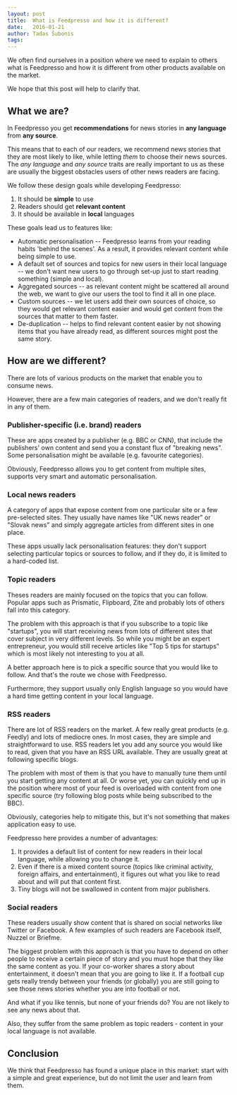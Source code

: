 ```yaml
---
layout: post
title:  What is Feedpresso and how it is different?
date:   2016-01-21
author: Tadas Šubonis
tags:
---
```



We often find ourselves in a position where we need to explain to
others what is Feedpresso and how it is different from other products available on the market.

We hope that this post will help to clarify that.

## What we are?

In Feedpresso you get **recommendations** for
news stories in **any language** from **any source**.

This means that to each of our readers, we recommend news stories that
they are most likely to like, while letting _them_ to choose their news sources.
The _any language_ and _any source_ traits are really important to us as these are usually the biggest obstacles users of other news readers are facing.

We follow these design goals while developing Feedpresso:

 1. It should be **simple** to use
 1. Readers should get **relevant content**
 1. It should be available in **local** languages

These goals lead us to features like:

 * Automatic personalisation -- Feedpresso learns from your reading habits
 'behind the scenes'. As a result, it provides relevant content while being
 simple to use.
 * A default set of sources and topics for new users in their local language
 -- we don't want new users to go through set-up just to start reading
 something (simple and local).
 * Aggregated sources -- as relevant content might be scattered all around the web, we want to give our users the tool to find it all in one place.
 * Custom sources -- we let users add their own sources of choice, so
 they would get relevant content easier and would get content from
 the sources that matter to them faster.
 * De-duplication -- helps to find relevant content easier by not showing
 items that you have already read, as different sources might post the same
 story.

## How are we different?

There are lots of various products on the market that enable you to consume
news.

However, there are a few main categories of readers, and we don't really
fit in any of them.


### Publisher-specific (i.e. brand) readers
These are apps created by a publisher (e.g. BBC or CNN), that include the
publishers' own content and send you a constant flux of "breaking news".
Some personalisation might be available (e.g. favourite categories).

Obviously, Feedpresso allows you to get content from multiple sites,
supports very smart and automatic personalisation.

### Local news readers
A category of apps that expose content from one particular site or a few
pre-selected sites. They usually have names like "UK news reader" or "Slovak
news" and simply aggregate articles from different sites in one place.

These apps usually lack personalisation features: they don't support selecting
particular topics or sources to follow, and if they do, it is limited to
a hard-coded list.

### Topic readers
Theses readers are mainly focused on the topics that you can follow.
Popular apps such as Prismatic, Flipboard, Zite and probably lots
of others fall into this category.

The problem with this approach is that if you subscribe to a topic
like "startups", you will start receiving news from lots of different sites
that cover subject in very different levels. So while you might be an expert
entrepreneur, you would still receive articles like "Top 5 tips for startups"
which is most likely not interesting to you at all.

A better approach here is to pick a specific source that you would
like to follow. And that's the route we chose with Feedpresso.

Furthermore, they support usually only English language so you would have
a hard time getting content in your local language.

### RSS readers
There are lot of RSS readers on the market. A few really great products (e.g.
Feedly) and lots of mediocre ones. In most cases, they are simple and
straightforward to use. RSS readers let you add any source you
would like to read, given that you have an RSS URL available. They are usually
great at following specific blogs.

The problem with most of them is that you have to manually tune them until you
start getting any content at all. Or worse yet, you can quickly end up in
the position where most of your feed is overloaded with content
from one specific source (try following blog posts while being subscribed to
the BBC).

Obviously, categories help to mitigate this, but it's not something that
makes application easy to use.

Feedpresso here provides a number of advantages:

1. It provides a default list of content for new readers in their local
language, while allowing you to change it.
1. Even if there is a mixed content source (topics like criminal activity,
   foreign affairs, and entertainment), it figures out what you like to read
   about and will put that content first.
1. Tiny blogs will not be swallowed in content from major publishers.


### Social readers
These readers usually show content that is shared on social networks like
Twitter or Facebook. A few examples of such readers are Facebook itself,
Nuzzel or Briefme.

The biggest problem with this approach is that you have to depend on other
people to receive a certain piece of story and you must hope that they like
the same content as you. If your co-worker shares a story about
entertainment, it doesn't mean that you are going to like it. If a football
cup gets really trendy between your friends (or globally) you are still going
to see those news stories whether you are into football or not.

And what if you like tennis, but none of your friends do? You
are not likely to see any news about that.

Also, they suffer from the same problem as topic readers - content in your
local language is not available.

## Conclusion
We think that Feedpresso has found a unique place in this market: start
with a simple and great experience, but do not limit the user and learn from
them.
